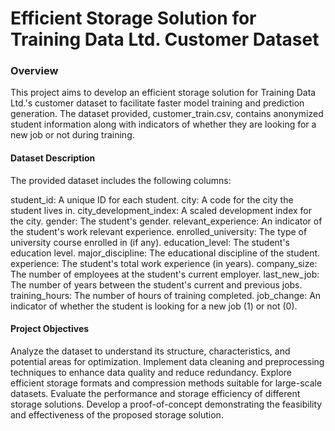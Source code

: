 # Efficient Storage Solution for Training Data Ltd. Customer Dataset
### Overview
 This project aims to develop an efficient storage solution for Training Data Ltd.'s customer dataset to facilitate faster model training and prediction generation. The dataset provided, customer_train.csv, contains anonymized student information along with indicators of whether they are looking for a new job or not during training.
#### Dataset Description
The provided dataset includes the following columns:

student_id: A unique ID for each student.
city: A code for the city the student lives in.
city_development_index: A scaled development index for the city.
gender: The student's gender.
relevant_experience: An indicator of the student's work relevant experience.
enrolled_university: The type of university course enrolled in (if any).
education_level: The student's education level.
major_discipline: The educational discipline of the student.
experience: The student's total work experience (in years).
company_size: The number of employees at the student's current employer.
last_new_job: The number of years between the student's current and previous jobs.
training_hours: The number of hours of training completed.
job_change: An indicator of whether the student is looking for a new job (1) or not (0).

#### Project Objectives
Analyze the dataset to understand its structure, characteristics, and potential areas for optimization.
Implement data cleaning and preprocessing techniques to enhance data quality and reduce redundancy.
Explore efficient storage formats and compression methods suitable for large-scale datasets.
Evaluate the performance and storage efficiency of different storage solutions.
Develop a proof-of-concept demonstrating the feasibility and effectiveness of the proposed storage solution.
